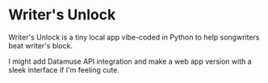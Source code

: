 # Writer's Unlock
Writer's Unlock is a tiny local app vibe-coded in Python to help songwriters beat writer's block.

I might add Datamuse API integration and make a web app version with a sleek interface if I'm feeling cute.
